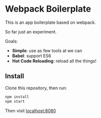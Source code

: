 # Webpack Boilerplate

This is an app boilerplate based on webpack.

So far just an experiment.

Goals:

* **Simple**: use as few tools at we can
* **Babel**: support ES6
* **Hot Code Reloading**: reload all the things!

## Install

Clone this repository, then run:

```bash
npm install
npm start
```

Then visit [localhost:8080](http://localhost:8080/)
